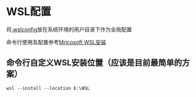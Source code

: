 # WSL配置

将[.wslconfig](./template/.clang-format)放在系统环境的用户目录下作为全局配置

命令行使用及配置参考[Mricosoft WSL安装](https://learn.microsoft.com/zh-cn/windows/wsl/install)

## 命令行自定义WSL安装位置（应该是目前最简单的方案）
```shell
wsl --install --location E:\WSL
```
